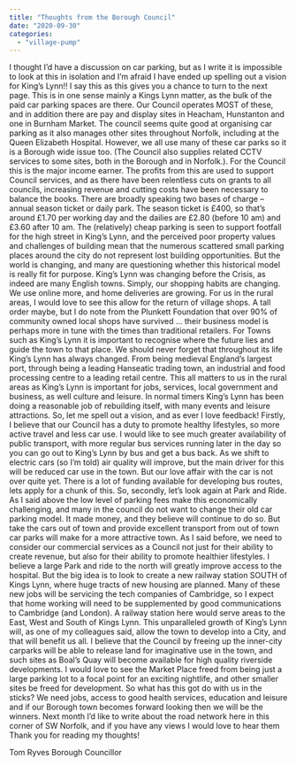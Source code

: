 ```yaml
---
title: "Thoughts from the Borough Council"
date: "2020-09-30"
categories: 
  - "village-pump"
---
```


I thought I’d have a discussion on car parking, but as I write it is impossible to look at this in isolation and I’m afraid I have ended up spelling out a vision for King’s Lynn!! I say this as this gives you a chance to turn to the next page. This is in one sense mainly a Kings Lynn matter, as the bulk of the paid car parking spaces are there. Our Council operates MOST of these, and in addition there are pay and display sites in Heacham, Hunstanton and one in Burnham Market. The council seems quite good at organising car parking as it also manages other sites throughout Norfolk, including at the Queen Elizabeth Hospital. However, we all use many of these car parks so it is a Borough wide issue too. (The Council also supplies related CCTV services to some sites, both in the Borough and in Norfolk.). For the Council this is the major income earner. The profits from this are used to support Council services, and as there have been relentless cuts on grants to all councils, increasing revenue and cutting costs have been necessary to balance the books. There are broadly speaking two bases of charge – annual season ticket or daily park. The season ticket is £400, so that’s around £1.70 per working day and the dailies are £2.80 (before 10 am) and £3.60 after 10 am. The (relatively) cheap parking is seen to support footfall for the high street in King’s Lynn, and the perceived poor property values and challenges of building mean that the numerous scattered small parking places around the city do not represent lost building opportunities. But the world is changing, and many are questioning whether this historical model is really fit for purpose. King’s Lynn was changing before the Crisis, as indeed are many English towns. Simply, our shopping habits are changing. We use online more, and home deliveries are growing. For us in the rural areas, I would love to see this allow for the return of village shops. A tall order maybe, but I do note from the Plunkett Foundation that over 90% of community owned local shops have survived … their business model is perhaps more in tune with the times than traditional retailers. For Towns such as King’s Lynn it is important to recognise where the future lies and guide the town to that place. We should never forget that throughout its life King’s Lynn has always changed. From being medieval England’s largest port, through being a leading Hanseatic trading town, an industrial and food processing centre to a leading retail centre. This all matters to us in the rural areas as King’s Lynn is important for jobs, services, local government and business, as well culture and leisure. In normal timers King’s Lynn has been doing a reasonable job of rebuilding itself, with many events and leisure attractions. So, let me spell out a vision, and as ever I love feedback! Firstly, I believe that our Council has a duty to promote healthy lifestyles, so more active travel and less car use. I would like to see much greater availability of public transport, with more regular bus services running later in the day so you can go out to King’s Lynn by bus and get a bus back. As we shift to electric cars (so I’m told) air quality will improve, but the main driver for this will be reduced car use in the town. But our love affair with the car is not over quite yet. There is a lot of funding available for developing bus routes, lets apply for a chunk of this. So, secondly, let’s look again at Park and Ride. As I said above the low level of parking fees make this economically challenging, and many in the council do not want to change their old car parking model. It made money, and they believe will continue to do so. But take the cars out of town and provide excellent transport from out of town car parks will make for a more attractive town. As I said before, we need to consider our commercial services as a Council not just for their ability to create revenue, but also for their ability to promote healthier lifestyles. I believe a large Park and ride to the north will greatly improve access to the hospital. But the big idea is to look to create a new railway station SOUTH of Kings Lynn, where huge tracts of new housing are planned. Many of these new jobs will be servicing the tech companies of Cambridge, so I expect that home working will need to be supplemented by good communications to Cambridge (and London). A railway station here would serve areas to the East, West and South of Kings Lynn. This unparalleled growth of King’s Lynn will, as one of my colleagues said, allow the town to develop into a City, and that will benefit us all. I believe that the Council by freeing up the inner-city carparks will be able to release land for imaginative use in the town, and such sites as Boal’s Quay will become available for high quality riverside developments. I would love to see the Market Place freed from being just a large parking lot to a focal point for an exciting nightlife, and other smaller sites be freed for development. So what has this got do with us in the sticks? We need jobs, access to good health services, education and leisure and if our Borough town becomes forward looking then we will be the winners. Next month I’d like to write about the road network here in this corner of SW Norfolk, and if you have any views I would love to hear them Thank you for reading my thoughts!

Tom Ryves Borough Councillor
